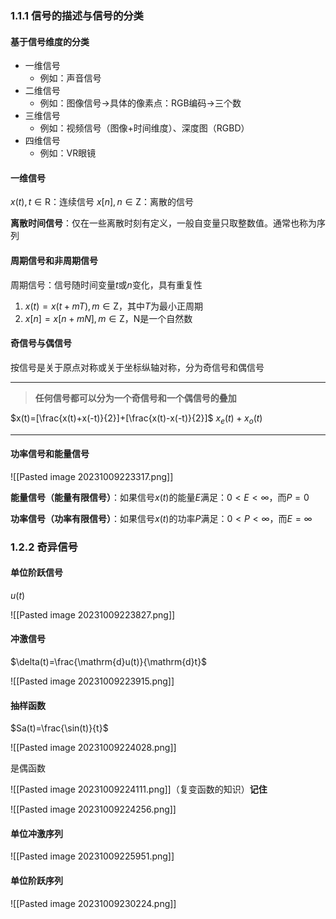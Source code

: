 ### 1.1.1 信号的描述与信号的分类

#### 基于信号维度的分类

- 一维信号
	- 例如：声音信号
- 二维信号
	- 例如：图像信号->具体的像素点：RGB编码->三个数
- 三维信号
	- 例如：视频信号（图像+时间维度）、深度图（RGBD）
- 四维信号
	- 例如：VR眼镜

#### 一维信号

$x(t),t\in \mathrm{R}$：连续信号
$x[n], n\in \mathrm{Z}$：离散的信号

**离散时间信号**：仅在一些离散时刻有定义，一般自变量只取整数值。通常也称为序列

#### 周期信号和非周期信号

周期信号：信号随时间变量$t$或$n$变化，具有重复性

1. $x(t) = x(t+mT), m\in \mathrm{Z}$，其中$T$为最小正周期
2. $x[n]=x[n+mN],m\in \mathrm{Z}$，N是一个自然数

#### 奇信号与偶信号

按信号是关于原点对称或关于坐标纵轴对称，分为奇信号和偶信号

---

>**任何信号都可以分为一个奇信号和一个偶信号的叠加**

$x(t)=[\frac{x(t)+x(-t)}{2}]+[\frac{x(t)-x(-t)}{2}]$
$x_e(t)+x_o(t)$

---

#### 功率信号和能量信号

![[Pasted image 20231009223317.png]]

**能量信号（能量有限信号）**：如果信号$x(t)$的能量$E$满足：$0<E<\infty$，而$P=0$

**功率信号（功率有限信号）**：如果信号$x(t)$的功率$P$满足：$0<P<\infty$，而$E=\infty$

### 1.2.2 奇异信号

#### 单位阶跃信号

$u(t)$

![[Pasted image 20231009223827.png]]

#### 冲激信号

$\delta(t)=\frac{\mathrm{d}u(t)}{\mathrm{d}t}$

![[Pasted image 20231009223915.png]]

#### 抽样函数

$Sa(t)=\frac{\sin(t)}{t}$

![[Pasted image 20231009224028.png]]

是偶函数

![[Pasted image 20231009224111.png]]（复变函数的知识）**记住**

![[Pasted image 20231009224256.png]]

#### 单位冲激序列

![[Pasted image 20231009225951.png]]

#### 单位阶跃序列

![[Pasted image 20231009230224.png]]

